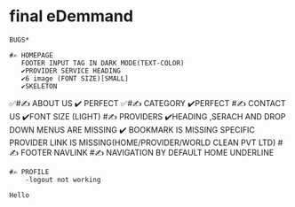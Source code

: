 # final eDemmand

    BUGS*
    
    #✍️ HOMEPAGE
       FOOTER INPUT TAG IN DARK MODE(TEXT-COLOR)
       ✔️PROVIDER SERVICE HEADING 
       ✔️6 image (FONT SIZE)[SMALL]
       ✔️SKELETON
  ✅#✍️ ABOUT US
       ✔️ PERFECT
  ✅#✍️ CATEGORY
       ✔️PERFECT
    #✍️ CONTACT US
       ✔️FONT SIZE (LIGHT)
    #✍️ PROVIDERS
        ✔️HEADING 
        ,SERACH AND DROP DOWN MENUS ARE MISSING
       ✔️ BOOKMARK IS MISSING
        SPECIFIC PROVIDER LINK IS MISSING(HOME/PROVIDER/WORLD CLEAN PVT LTD)
    #✍️ FOOTER 
         NAVLINK
    #✍️  NAVIGATION
         BY DEFAULT HOME UNDERLINE
         
    #✍️ PROFILE 
        -logout not working
    
    Hello

